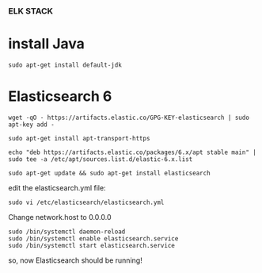 ### ELK STACK

# install Java
```
sudo apt-get install default-jdk
```

# Elasticsearch 6 
```
wget -qO - https://artifacts.elastic.co/GPG-KEY-elasticsearch | sudo apt-key add -
```

```
sudo apt-get install apt-transport-https
```

```
echo "deb https://artifacts.elastic.co/packages/6.x/apt stable main" | sudo tee -a /etc/apt/sources.list.d/elastic-6.x.list
```

```
sudo apt-get update && sudo apt-get install elasticsearch
```

edit the elasticsearch.yml file:

```
sudo vi /etc/elasticsearch/elasticsearch.yml
```

Change network.host to 0.0.0.0 

```
sudo /bin/systemctl daemon-reload
sudo /bin/systemctl enable elasticsearch.service
sudo /bin/systemctl start elasticsearch.service
```

so, now Elasticsearch should be running!

